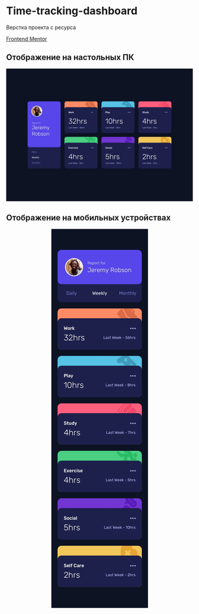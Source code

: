 # Time-tracking-dashboard

<p>Верстка проекта с ресурса

<a href="https://www.frontendmentor.io" target="_blank">Frontend Mentor</a>

</p>

## Отображение на настольных ПК

![desktop maket](/design/desktop-design.jpg 'Отображение на десктопе')

## Отображение на мобильных устройствах

<p align="center">

  <img  src="/design/mobile-design.jpg">

</p>
